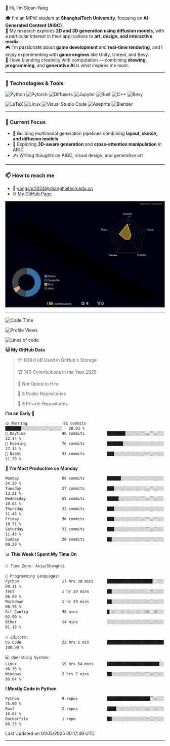 👋 Hi, I'm Sloan-Yang

🎓 I'm an MPhil student at **ShanghaiTech University**, focusing on **AI-Generated Content (AIGC)**.  
🧠 My research explores **2D and 3D generation using diffusion models**, with a particular interest in their applications to **art, design, and interactive media**.  
🎮 I'm passionate about **game development** and **real-time rendering**, and I enjoy experimenting with **game engines** like Unity, Unreal, and Bevy.  
🎨 I love blending creativity with computation — combining **drawing**, **programming**, and **generative AI** is what inspires me most.

---

### 🧰 Technologies & Tools

![Python](https://img.shields.io/badge/python-%233776AB.svg?style=for-the-badge&logo=python&logoColor=white)
![Pytorch](https://img.shields.io/badge/pytorch-%23EE4C2C.svg?style=for-the-badge&logo=pytorch&logoColor=white)
![Diffusers](https://img.shields.io/badge/diffusers-HuggingFace-yellow?style=for-the-badge&logo=huggingface&logoColor=black)
![Jupyter](https://img.shields.io/badge/Jupyter-%23F37626.svg?style=for-the-badge&logo=Jupyter&logoColor=white)
![Rust](https://img.shields.io/badge/Rust-%23000000.svg?style=for-the-badge&logo=rust&logoColor=white)
![C++](https://img.shields.io/badge/C++-%2300599C.svg?style=for-the-badge&logo=c%2B%2B&logoColor=white)
![Bevy](https://img.shields.io/badge/Bevy-000000.svg?style=for-the-badge&logo=bevy&logoColor=white)

![LaTeX](https://img.shields.io/badge/LaTeX-47A141?style=for-the-badge&logo=latex&logoColor=white)
![Linux](https://img.shields.io/badge/Linux-FCC624?style=for-the-badge&logo=linux&logoColor=black)
![Visual Studio Code](https://img.shields.io/badge/VSCode-0078d7.svg?style=for-the-badge&logo=visual-studio-code&logoColor=white)
![Aseprite](https://img.shields.io/badge/Aseprite-FFFFFF?style=for-the-badge&logo=Aseprite&logoColor=%237D929E)
![Blender](https://img.shields.io/badge/Blender-F5792A?style=for-the-badge&logo=blender&logoColor=white)

---

### 🔭 Current Focus

- 🎨 Building multimodal generation pipelines combining **layout, sketch, and diffusion models**
- 🧪 Exploring **3D-aware generation** and **cross-attention manipulation** in AIGC
- ✍️ Writing thoughts on AIGC, visual design, and generative art

---

### 📫 How to reach me

- 📧 <a href="mailto:yangshr2024@shanghaitech.edu.cn">yangshr2024@shanghaitech.edu.cn</a>
- 🌐 [My GitHub Page](https://sloan-yang.github.io)  



![3D Profile](https://raw.githubusercontent.com/Sloan-Yang/Sloan-Yang/main/profile-3d-contrib/profile-night-rainbow.svg)

---


<!--START_SECTION:waka-->
![Code Time](http://img.shields.io/badge/Code%20Time-32%20hrs%2044%20mins-blue)

![Profile Views](http://img.shields.io/badge/Profile%20Views-596-blue)

![Lines of code](https://img.shields.io/badge/From%20Hello%20World%20I%27ve%20Written-1.9%20million%20lines%20of%20code-blue)

**🐱 My GitHub Data** 

> 📦 639.0 kB Used in GitHub's Storage 
 > 
> 🏆 140 Contributions in the Year 2025
 > 
> 🚫 Not Opted to Hire
 > 
> 📜 8 Public Repositories 
 > 
> 🔑 8 Private Repositories 
 > 
**I'm an Early 🐤** 

```text
🌞 Morning                81 commits          ███████░░░░░░░░░░░░░░░░░░   28.93 % 
🌆 Daytime                90 commits          ████████░░░░░░░░░░░░░░░░░   32.14 % 
🌃 Evening                76 commits          ███████░░░░░░░░░░░░░░░░░░   27.14 % 
🌙 Night                  33 commits          ███░░░░░░░░░░░░░░░░░░░░░░   11.79 % 
```
📅 **I'm Most Productive on Monday** 

```text
Monday                   68 commits          ██████░░░░░░░░░░░░░░░░░░░   24.29 % 
Tuesday                  37 commits          ███░░░░░░░░░░░░░░░░░░░░░░   13.21 % 
Wednesday                55 commits          █████░░░░░░░░░░░░░░░░░░░░   19.64 % 
Thursday                 32 commits          ███░░░░░░░░░░░░░░░░░░░░░░   11.43 % 
Friday                   30 commits          ███░░░░░░░░░░░░░░░░░░░░░░   10.71 % 
Saturday                 32 commits          ███░░░░░░░░░░░░░░░░░░░░░░   11.43 % 
Sunday                   26 commits          ██░░░░░░░░░░░░░░░░░░░░░░░   09.29 % 
```


📊 **This Week I Spent My Time On** 

```text
🕑︎ Time Zone: Asia/Shanghai

💬 Programming Languages: 
Python                   17 hrs 38 mins      ████████████████████░░░░░   80.11 % 
Text                     1 hr 29 mins        ██░░░░░░░░░░░░░░░░░░░░░░░   06.80 % 
Markdown                 1 hr 29 mins        ██░░░░░░░░░░░░░░░░░░░░░░░   06.78 % 
Git Config               38 mins             █░░░░░░░░░░░░░░░░░░░░░░░░   02.90 % 
Other                    14 mins             ░░░░░░░░░░░░░░░░░░░░░░░░░   01.10 % 

🔥 Editors: 
VS Code                  22 hrs 1 min        █████████████████████████   100.00 % 

💻 Operating System: 
Linux                    19 hrs 54 mins      ███████████████████████░░   90.36 % 
Windows                  2 hrs 7 mins        ██░░░░░░░░░░░░░░░░░░░░░░░   09.64 % 
```

**I Mostly Code in Python** 

```text
Python                   9 repos             ███████████████████░░░░░░   75.00 % 
Rust                     2 repos             ████░░░░░░░░░░░░░░░░░░░░░   16.67 % 
Dockerfile               1 repo              ██░░░░░░░░░░░░░░░░░░░░░░░   08.33 % 
```




 Last Updated on 01/05/2025 20:17:49 UTC
<!--END_SECTION:waka-->

---





